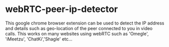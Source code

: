 # webRTC-peer-ip-detector
This google chrome browser extension can be used to detect the IP address and details such as geo-location of the peer connected to you in video calls. This works on many websites using webRTC such as 'Omegle', 'iMeetzu', 'ChatKi','Shagle' etc...
